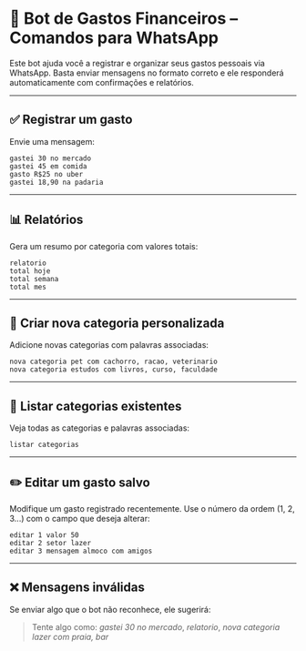 # 🤖 Bot de Gastos Financeiros – Comandos para WhatsApp

Este bot ajuda você a registrar e organizar seus gastos pessoais via WhatsApp. Basta enviar mensagens no formato correto e ele responderá automaticamente com confirmações e relatórios.

---

## ✅ Registrar um gasto

Envie uma mensagem:

```
gastei 30 no mercado
gastei 45 em comida
gasto R$25 no uber
gastei 18,90 na padaria
```

---

## 📊 Relatórios

Gera um resumo por categoria com valores totais:

```
relatorio
total hoje
total semana
total mes
```

---

## 🧠 Criar nova categoria personalizada

Adicione novas categorias com palavras associadas:

```
nova categoria pet com cachorro, racao, veterinario
nova categoria estudos com livros, curso, faculdade
```

---

## 📃 Listar categorias existentes

Veja todas as categorias e palavras associadas:

```
listar categorias
```

---

## ✏️ Editar um gasto salvo

Modifique um gasto registrado recentemente. Use o número da ordem (1, 2, 3...) com o campo que deseja alterar:

```
editar 1 valor 50
editar 2 setor lazer
editar 3 mensagem almoco com amigos
```

---

## ❌ Mensagens inválidas

Se enviar algo que o bot não reconhece, ele sugerirá:

> Tente algo como: *gastei 30 no mercado*, *relatorio*, *nova categoria lazer com praia, bar*
